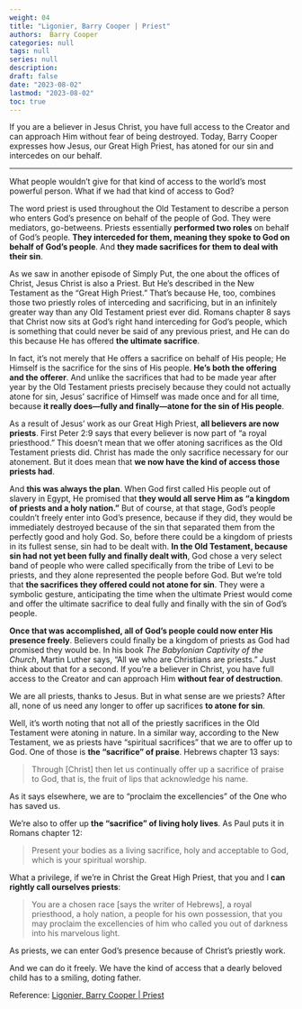 ```yaml
---
weight: 04
title: "Ligonier, Barry Cooper | Priest"
authors:  Barry Cooper
categories: null
tags: null
series: null
description: 
draft: false
date: "2023-08-02"
lastmod: "2023-08-02"
toc: true
---
```

If you are a believer in Jesus Christ, you have full access to the Creator and can approach Him without fear of being destroyed. Today, Barry Cooper expresses how Jesus, our Great High Priest, has atoned for our sin and intercedes on our behalf.
<!--more-->
---




What people wouldn’t give for that kind of access to the world’s most powerful person. What if we had that kind of access to God?

The word priest is used throughout the Old Testament to describe a person who enters God’s presence on behalf of the people of God. They were mediators, go-betweens. Priests essentially <b>performed two roles</b> on behalf of God’s people. <b>They interceded for them, meaning they spoke to God on behalf of God’s people</b>. And <b>they made sacrifices for them to deal with their sin</b>.

As we saw in another episode of Simply Put, the one about the offices of Christ, Jesus Christ is also a Priest. But He’s described in the New Testament as the “Great High Priest.” That’s because He, too, combines those two priestly roles of interceding and sacrificing, but in an infinitely greater way than any Old Testament priest ever did. Romans chapter 8 says that Christ now sits at God’s right hand interceding for God’s people, which is something that could never be said of any previous priest, and He can do this because He has offered <b>the ultimate sacrifice</b>.

In fact, it’s not merely that He offers a sacrifice on behalf of His people; He Himself is the sacrifice for the sins of His people. <b>He’s both the offering and the offerer</b>. And unlike the sacrifices that had to be made year after year by the Old Testament priests precisely because they could not actually atone for sin, Jesus’ sacrifice of Himself was made once and for all time, because <b>it really does—fully and finally—atone for the sin of His people</b>.

As a result of Jesus’ work as our Great High Priest, <b>all believers are now priests</b>. First Peter 2:9 says that every believer is now part of “a royal priesthood.” This doesn’t mean that we offer atoning sacrifices as the Old Testament priests did. Christ has made the only sacrifice necessary for our atonement. But it does mean that <b>we now have the kind of access those priests had</b>.

And <b>this was always the plan</b>. When God first called His people out of slavery in Egypt, He promised that <b>they would all serve Him as “a kingdom of priests and a holy nation.”</b> But of course, at that stage, God’s people couldn’t freely enter into God’s presence, because if they did, they would be immediately destroyed because of the sin that separated them from the perfectly good and holy God. So, before there could be a kingdom of priests in its fullest sense, sin had to be dealt with. <b>In the Old Testament, because sin had not yet been fully and finally dealt with</b>, God chose a very select band of people who were called specifically from the tribe of Levi to be priests, and they alone represented the people before God. But we’re told that <b>the sacrifices they offered could not atone for sin</b>. They were a symbolic gesture, anticipating the time when the ultimate Priest would come and offer the ultimate sacrifice to deal fully and finally with the sin of God’s people. 

<b>Once that was accomplished, all of God’s people could now enter His presence freely</b>. Believers could finally be a kingdom of priests as God had promised they would be. In his book <i>The Babylonian Captivity of the Church</i>, Martin Luther says, “All we who are Christians are priests.” Just think about that for a second. If you’re a believer in Christ, you have full access to the Creator and can approach Him <b>without fear of destruction</b>.

We are all priests, thanks to Jesus. But in what sense are we priests? After all, none of us need any longer to offer up sacrifices <b>to atone for sin</b>.

Well, it’s worth noting that not all of the priestly sacrifices in the Old Testament were atoning in nature. In a similar way, according to the New Testament, we as priests have “spiritual sacrifices” that we are to offer up to God. One of those is <b>the “sacrifice” of praise</b>. Hebrews chapter 13 says:

>Through [Christ] then let us continually offer up a sacrifice of praise to God, that is, the fruit of lips that acknowledge his name.

As it says elsewhere, we are to “proclaim the excellencies” of the One who has saved us.

We’re also to offer up <b>the “sacrifice” of living holy lives</b>. As Paul puts it in Romans chapter 12:

>Present your bodies as a living sacrifice, holy and acceptable to God, which is your spiritual worship.

What a privilege, if we’re in Christ the Great High Priest, that you and I <b>can rightly call ourselves priests</b>:

>You are a chosen race [says the writer of Hebrews], a royal priesthood, a holy nation, a people for his own possession, that you may proclaim the excellencies of him who called you out of darkness into his marvelous light.

As priests, we can enter God’s presence because of Christ’s priestly work.

And we can do it freely. We have the kind of access that a dearly beloved child has to a smiling, doting father.


Reference: <a href = "https://www.ligonier.org/podcasts/simply-put/priest" target="_blank" rel="noopener noreferrer">Ligonier, Barry Cooper | Priest</a>